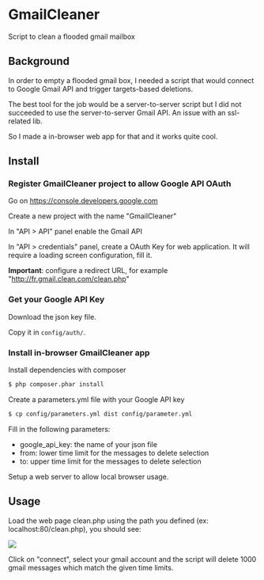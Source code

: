 GmailCleaner
============

Script to clean a flooded gmail mailbox

## Background

In order to empty a flooded gmail box, I needed a script that would
connect to Google Gmail API and trigger targets-based deletions.

The best tool for the job would be a server-to-server script but I did not succeeded
to use the server-to-server Gmail API. An issue with an ssl-related lib.

So I made a in-browser web app for that and it works quite cool.

## Install

### Register GmailCleaner project to allow Google API OAuth

Go on https://console.developers.google.com

Create a new project with the name "GmailCleaner"

In "API > API" panel enable the Gmail API

In "API > credentials" panel, create a OAuth Key for web application. It will require
a loading screen configuration, fill it.

__Important__: configure a redirect URL, for example "http://fr.gmail.clean.com/clean.php"

### Get your Google API Key

Download the json key file.

Copy it in `config/auth/`.

### Install in-browser GmailCleaner app

Install dependencies with composer
```bash
$ php composer.phar install
```

Create a parameters.yml file with your Google API key

```bash
$ cp config/parameters.yml dist config/parameter.yml
```

Fill in the following parameters:
  * google_api_key: the name of your json file
  * from: lower time limit for the messages to delete selection
  * to: upper time limit for the messages to delete selection

Setup a web server to allow local browser usage.

## Usage

Load the web page clean.php using the path you defined (ex: localhost:80/clean.php), you should see:

<img src="https://cloud.githubusercontent.com/assets/3830050/9097177/3d81daea-3bc2-11e5-81ff-0c45c88ec23b.png"></img>

Click on "connect", select your gmail account and the script will delete 1000
gmail messages which match the given time limits.
